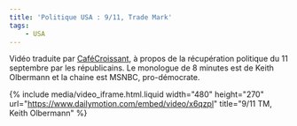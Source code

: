 ```yaml
---
title: 'Politique USA : 9/11, Trade Mark'
tags:
    - USA
---
```


Vidéo traduite par
[CaféCroissant](http://cafecroissant.fr/2008/bonne-nuit-et-bonne-chance/), à
propos de la récupération politique du 11 septembre par les républicains. Le
monologue de 8 minutes est de Keith Olbermann et la chaine est MSNBC,
pro-démocrate.

<!-- more -->

{% include media/video_iframe.html.liquid width="480" height="270" url="https://www.dailymotion.com/embed/video/x6qzpl" title="9/11 TM, Keith Olbermann" %}
